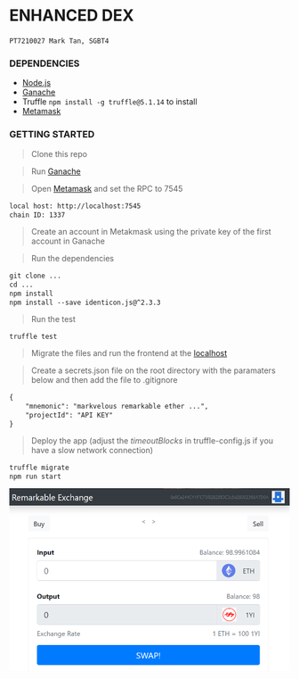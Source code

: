 # ENHANCED DEX

`PT7210027 Mark Tan, SGBT4`

### DEPENDENCIES

- [Node.js](https://nodejs.org)
- [Ganache](https://www.trufflesuite.com/ganache)
- Truffle `npm install -g truffle@5.1.14` to install
- [Metamask](https://chrome.google.com/webstore/detail/metamask/nkbihfbeogaeaoehlefnkodbefgpgknn?hl=en)

### GETTING STARTED

>Clone this repo

>Run [Ganache](https://www.trufflesuite.com/ganache)

>Open [Metamask](https://metamask.io/) and set the RPC to 7545

```
local host: http://localhost:7545
chain ID: 1337
```
>Create an account in Metakmask using the private key of the first account in Ganache 

>Run the dependencies

```
git clone ...
cd ...
npm install
npm install --save identicon.js@^2.3.3
```

>Run the test
```
truffle test
```
>Migrate the files and run the frontend at the [localhost](http://localhost:3000)

>Create a secrets.json file on the root directory with the paramaters below and then add the file to .gitignore

```
{
    "mnemonic": "markvelous remarkable ether ...",
    "projectId": "API KEY"
}
```

>Deploy the app (adjust the _timeoutBlocks_ in truffle-config.js if you have a slow network connection)
```
truffle migrate
npm run start
```
![](./Screen.png)